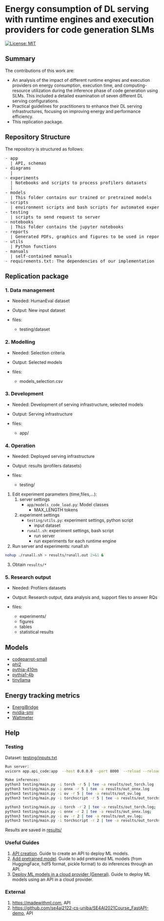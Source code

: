 # Energy consumption of DL serving with runtime engines and execution providers for code generation SLMs
[![License: MIT](https://img.shields.io/badge/License-MIT-yellow.svg)](https://opensource.org/licenses/MIT)

## Summary
The contributions of this work are:

- An analysis of the impact of different runtime engines and execution providers on energy consumption, execution time, and computing-resource utilization during the inference phase of code generation using SLMs. This included a detailed examination of seven different DL serving configurations.
- Practical guidelines for practitioners to enhance their DL serving infrastructures, focusing on improving energy and performance efficiency.
- This replication package.

## Repository Structure

The repository is structured as follows:

<pre/>
- app
  | API, schemas
- diagrams
  | 
- experiments
  | Notebooks and scripts to process profilers datasets
  | 
- models
  | This folder contains our trained or pretrained models
- scripts
  | environment scripts and bash scripts for automated experiments
- testing
  | scripts to send request to server
- notebooks
  | This folder contains the jupyter notebooks
- reports
  | Generated PDFs, graphics and figures to be used in reporting
- utils
  | Python functions
- manuals
  | self-contained manuals
- requirements.txt: The dependencies of our implementation
</pre>



## Replication package

### 1. Data management
- Needed: HumanEval dataset
- Output: New input dataset

- files: 
  - testing/dataset

### 2. Modelling
- Needed: Selection criteria
- Output: Selected models

- files:
  - models_selection.csv
### 3. Development
- Needed: Development of serving infrastructure, selected models
- Output: Serving infrastructure

- files:
  - app/

### 4. Operation
- Needed: Deployed serving infrastructure
- Output: results (profilers datasets)

- files:
  - testing/

1. Edit experiment parameters (time,files,...):
   1. server settings
      - ```app/models_code_load.py```: Model classes
        - MAX_LENGTH tokens
   2. experiment settings
      - ```testing/utils.py```: experiment settings, python script
        - input dataset
      - ```runall.sh```: experiment settings, bash script
        - run server
        - run experiments for each runtime engine
2. Run server and experiments: runall.sh
  ```bash
  nohup ./runall.sh > results/runall.out 2>&1 &
  ```
3. Obtain ```results/*```


### 5. Research output
- Needed: Profilers datasets
- Output: Research output, data analysis and, support files to answer RQs

- files:
  - experiments/
  - figures
  - tables
  - statistical results

## Models

- [codeparrot-small](https://huggingface.co/codeparrot/codeparrot-small)
- [phi2](https://huggingface.co/codeparrot/)
- [pythia-410m](https://huggingface.co/codeparrot/)
- [pythia1-4b](https://huggingface.co/codeparrot/)
- [tinyllama](https://huggingface.co/codeparrot/)

## Energy tracking metrics
- [EnergiBridge](https://github.com/tdurieux/EnergiBridge)
- [nvidia-smi](https://developer.nvidia.com/nvidia-system-management-interface)
- [Wattmeter](https://vitriko.eu/regleta-inteligente-netio-powerbox-4kf)



## Help

### Testing
Dataset:
[testing/inputs.txt](testing/inputs.txt)

```bash
Run server:
uvicorn app.api_code:app  --host 0.0.0.0 --port 8000  --reload --reload-dir app

Make inferences:
python3 testing/main.py -i torch -r 5 | tee -a results/out_torch.log
python3 testing/main.py -i onnx -r 5 | tee -a results/out_onnx.log
python3 testing/main.py -i ov -r 5 | tee -a results/out_ov.log
python3 testing/main.py -i torchscript -r 5 | tee -a results/out_torchscript.log

python3 testing/main.py -i torch -r 2 | tee -a results/out_torch.log;
python3 testing/main.py -i onnx -r 2 | tee -a results/out_onnx.log;
python3 testing/main.py -i ov -r 2 | tee -a results/out_ov.log;
python3 testing/main.py -i torchscript -r 2 | tee -a results/out_torchscript.log;


```
Results are saved in [results/](results/)

### Useful Guides
1. [API creation](manuals/01_create_api.md). Guide to create an API to deploy ML models.
2. [Add pretrained model](manuals/02_add_models.md). Guide to add pretrained ML models (from HuggingFace, hdf5 format, pickle format) to do inferences through an API.
3. [Deploy ML models in a cloud provider (General)](manuals/03_deploy_general.md). Guide to deploy ML models using an API in a cloud provider.


### External
1. https://madewithml.com, API
2. https://github.com/se4ai2122-cs-uniba/SE4AI2021Course_FastAPI-demo, API
